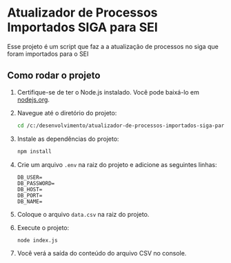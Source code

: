 # Atualizador de Processos Importados SIGA para SEI
Esse projeto é um script que faz a a atualização de processos no siga que foram importados para o SEI

## Como rodar o projeto

1. Certifique-se de ter o Node.js instalado. Você pode baixá-lo em [nodejs.org](https://nodejs.org/).

2. Navegue até o diretório do projeto:
    ```sh
    cd /c:/desenvolvimento/atualizador-de-processos-importados-siga-para-sei
    ```

3. Instale as dependências do projeto:
    ```sh
    npm install

6. Crie um arquivo `.env` na raiz do projeto e adicione as seguintes linhas:
    ```dotenv
    DB_USER=
    DB_PASSWORD=
    DB_HOST=
    DB_PORT=
    DB_NAME=
    ```

7. Coloque o arquivo `data.csv` na raiz do projeto.

8. Execute o projeto:
    ```sh
    node index.js
    ```

9. Você verá a saída do conteúdo do arquivo CSV no console.

